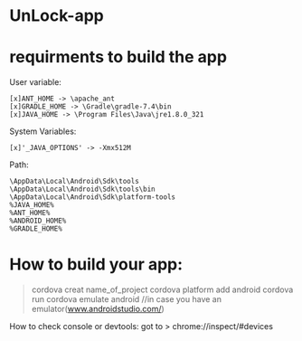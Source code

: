 # UnLock-app

# requirments to build the app
  User variable:
 ```[x]ANDROID_HOME -> AppData\Local\Android\Sdk
 [x]ANT_HOME -> \apache_ant
 [x]GRADLE_HOME -> \Gradle\gradle-7.4\bin
 [x]JAVA_HOME -> \Program Files\Java\jre1.8.0_321
 ```
  System Variables:
  ```
 [x]'_JAVA_OPTIONS' -> -Xmx512M
 ```
  Path:
  ```
\AppData\Local\Android\Sdk\tools
\AppData\Local\Android\Sdk\tools\bin
\AppData\Local\Android\Sdk\platform-tools
%JAVA_HOME%
%ANT_HOME%
%ANDROID_HOME%
%GRADLE_HOME%
```
# How to build your app:
> cordova creat name_of_project
> cordova platform add android
> cordova run
> cordova emulate android //in case you have an emulator(www.androidstudio.com/)

How to check console or devtools:
got to > chrome://inspect/#devices
